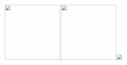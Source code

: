 <a href="https://github.com/geoe9">
  <p align="center">
    <img height="180em" src="https://github-readme-stats.vercel.app/api?username=geoe9&count_private=true&show_icons=true&include_all_commits=true&theme=calm" />
    <img height="180em" src="https://github-readme-stats.vercel.app/api/top-langs/?username=geoe9&layout=compact&theme=calm" />
    <img src="https://github-readme-stats.vercel.app/api/wakatime?username=@geo9&theme=calm" /></p>
</a>
